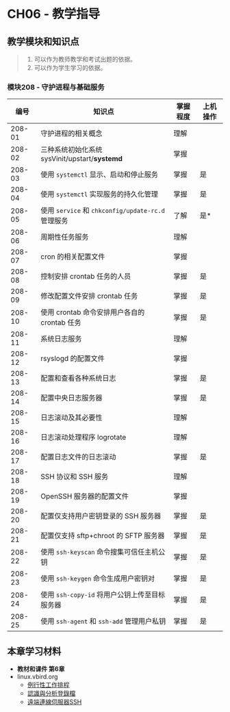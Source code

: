 # CH06 - 教学指导

## 教学模块和知识点

> 1. 可以作为教师教学和考试出题的依据。
> 2. 可以作为学生学习的依据。

### 模块208 - 守护进程与基础服务

|  编号  |           知识点                                    | 掌握程度 | 上机操作 |
| ------ | --------------------------------------------------- | -------- | -------- |
| 208-01 | 守护进程的相关概念                                  |   理解   |          |
| 208-02 | 三种系统初始化系统 sysVinit/upstart/**systemd**     |   掌握   |          |
| 208-03 | 使用 `systemctl` 显示、启动和停止服务               |   掌握   |   是     |
| 208-04 | 使用 `systemctl` 实现服务的持久化管理               |   掌握   |   是     |
| 208-05 | 使用 `service` 和 `chkconfig/update-rc.d` 管理服务  |   了解   |   是*    |
| 208-06 | 周期性任务服务                                      |   理解   |          |
| 208-07 | cron 的相关配置文件                                 |   掌握   |          |
| 208-08 | 控制安排 crontab 任务的人员                         |   掌握   |   是     |
| 208-09 | 修改配置文件安排 crontab 任务                       |   掌握   |   是     |
| 208-10 | 使用 crontab 命令安排用户各自的 crontab 任务        |   掌握   |   是     |
| 208-11 | 系统日志服务                                        |   理解   |          |
| 208-12 | rsyslogd 的配置文件                                 |   掌握   |          |
| 208-13 | 配置和查看各种系统日志                              |   掌握   |   是     |
| 208-14 | 配置中央日志服务器                                  |   掌握   |   是     |
| 208-15 | 日志滚动及其必要性                                  |   理解   |          |
| 208-16 | 日志滚动处理程序 logrotate                          |   理解   |          |
| 208-17 | 配置日志文件的日志滚动                              |   掌握   |   是     |
| 208-18 | SSH 协议和 SSH 服务                                 |   理解   |          |
| 208-19 | OpenSSH 服务器的配置文件                            |   掌握   |          |
| 208-20 | 配置仅支持用户密钥登录的 SSH 服务器                 |   掌握   |   是     |
| 208-21 | 配置仅支持 sftp+chroot 的 SFTP 服务器               |   掌握   |   是     |
| 208-22 | 使用 `ssh-keyscan` 命令搜集可信任主机公钥           |   掌握   |   是     |
| 208-23 | 使用 `ssh-keygen` 命令生成用户密钥对                |   掌握   |   是     |
| 208-24 | 使用 `ssh-copy-id` 将用户公钥上传至目标服务器       |   掌握   |   是     |
| 208-25 | 使用 `ssh-agent` 和 `ssh-add` 管理用户私钥          |   掌握   |   是     |


## 本章学习材料

* **教材和课件 第6章**
* linux.vbird.org
  * [例行性工作排程](http://linux.vbird.org/linux_basic/0430cron.php)
  * [認識與分析登錄檔](http://linux.vbird.org/linux_basic/0570syslog.php)
  * [遠端連線伺服器SSH](http://linux.vbird.org/linux_server/0310telnetssh.php)
